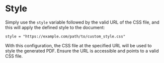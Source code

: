 # Style

Simply use the `style` variable followed by the valid URL of the CSS file, and this will apply the defined style to the document:

```monset
style = "https://example.com/path/to/custom_style.css"
```

With this configuration, the CSS file at the specified URL will be used to style the generated PDF. Ensure the URL is accessible and points to a valid CSS file.
